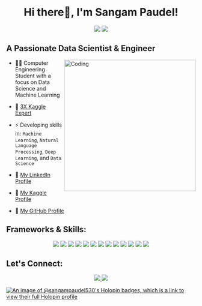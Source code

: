 <h1 align="center"><b>Hi there👋, I'm Sangam Paudel!</b></h1>

<p align="center">
    <a href="https://www.linkedin.com/in/sangampaudel530" alt="LinkedIn">
        <img src="https://img.shields.io/badge/-LinkedIn-blue?style=flat-square&logo=LinkedIn" /></a>
    <a href="https://www.kaggle.com/sangampaudel530" alt="Kaggle">
        <img src="https://img.shields.io/badge/-Kaggle-3a424f?flat-square&logo=Kaggle" /></a>
</p>

<h2 align="left"><b>A Passionate Data Scientist & Engineer</b></h2>
<img align="right" alt="Coding" width="350" src="https://cdn.dribbble.com/users/1162077/screenshots/3848914/media/7ed7d5ca074b48b328150e5a231e8d1f.gif">

- 👨‍💻 Computer Engineering Student  with a focus on Data Science and Machine Learning
- 🤖 [3X Kaggle Expert](https://www.kaggle.com/sangampaudel530)
- ⚡ Developing skills in: `Machine Learning`, `Natural Language Processing`, `Deep Learning`, and `Data Science`

- 🚀 [My LinkedIn Profile](https://www.linkedin.com/in/sangampaudel530)
- 🚀 [My Kaggle Profile](https://www.kaggle.com/sangampaudel530)
- 🚀 [My GitHub Profile](https://github.com/sangampaudel530)

<h2 align="left">Frameworks & Skills:</h2>
<p align="center">
    <img src="https://img.shields.io/badge/-TensorFlow-white?style=flat-square&logo=TensorFlow&logoColor=orange" />
    <img src="https://img.shields.io/badge/-Keras-BB0000?flat-square&logo=Keras" />
    <img src="https://img.shields.io/badge/-Sklearn-606FC5?style=flat-square&logo=sklearn&logoColor=orange" />
    <img src="https://img.shields.io/badge/-Pandas-38365A?style=flat-square&logo=Pandas&logoColor=white" />
    <img src="https://img.shields.io/badge/-OpenCV-white?style=flat-square&logo=OpenCV&logoColor=black" />
    <img src="https://img.shields.io/badge/-Numpy-093B4A?style=flat-square&logo=Numpy&logoColor=grey" />
    <img src="https://img.shields.io/badge/-Matplotlib-C7D0C5?style=flat-square&logo=python" />
    <img src="https://img.shields.io/badge/-Seaborn-49666A?style=flat-square&logo=python" />
    <img src="https://img.shields.io/badge/-Jupyter-E1EFF1?style=flat-square&logo=Jupyter" />
    <img src="https://img.shields.io/badge/-Nltk-0D3A41?style=flat-square&logo=python" />
    <img src="https://img.shields.io/badge/-Requests_HTML-4B3385?style=flat-square&logo=Requests_HTML&logoColor=white" />
    <img src="https://img.shields.io/badge/-Optuna-FF6F3D?style=flat-square&logo=Optuna" />
    <img src="https://img.shields.io/badge/-DistilBERT-FF7F00?style=flat-square&logo=Huggingface&logoColor=white" />
</p>

<h2 align="left">Let's Connect:</h2>
<p align="center">
    <a href="https://www.linkedin.com/in/sangampaudel530" target="_blank">
        <img src="https://img.shields.io/badge/-Connect%20on%20LinkedIn-blue?style=flat-square&logo=LinkedIn&logoColor=white" />
    </a>
    <a href="https://www.kaggle.com/sangampaudel530" target="_blank">
        <img src="https://img.shields.io/badge/-Explore%20my%20Kaggle%20profile-3a424f?style=flat-square&logo=Kaggle&logoColor=white" />
    </a>
</p>

[![An image of @sangampaudel530's Holopin badges, which is a link to view their full Holopin profile](https://holopin.me/sangampaudel530)](https://holopin.io/@sangampaudel530)